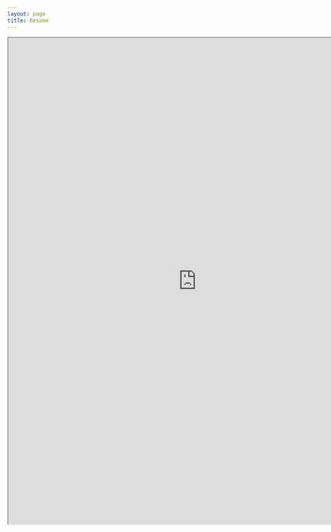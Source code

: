 ```yaml
---
layout: page
title: Resume
---
```


<iframe src="https://resume.creddle.io/embed/gwur8qvhwwa"
  width="850" height="1100" seamless></iframe> 